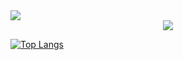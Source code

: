 <img src="https://capsule-render.vercel.app/api?type=Venom&color=auto&height=200&section=header&text=Python-Improvements&fontSize=80" />

<div align="center">
	<img src="https://img.shields.io/badge/Python-1572B6?style=flat&logo=Java&logoColor=white" />
</div>

[![Top Langs](https://github-readme-stats.vercel.app/api/top-langs/?username=NatureUniverse)](https://github.com/anuraghazra/github-readme-stats)
